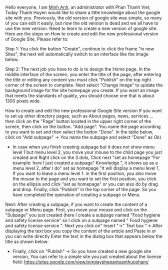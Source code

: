 Hello everyone, I am [Minh Anh](https://luatminhanh.vn/), an administrator with Phan Thanh Viet, Today Thanh Huyen would like to share a little knowledge about the google site with you. Previously, the old version of google site was simple, so many of you can edit it easily, but now the old version is dead and we all have to use the new version. Need to learn to create a new version of google site. Here are the steps on How to create and edit the new professional version of Google Site, Please refer to:

Step 1: You click the button "Create", continue to click the frame "in new Sites", the next will automatically switch to an interface like the image below.

Step 2:  The next job you have to do is to design the Home page. In the middle interface of the screen, you enter the title of the page, after entering the title or editing any content you must click "Publish" on the top right corner of the screen to complete.
Next select "Change Image" to update the background image for the site homepage you create. If you want an image that meets the standards of quality, you should choose one that is about 1300 pixels wide.

How to create and edit the new professional Google Site version
If you want to set up other directory pages, such as About pages, news, services ... then click on the "Page" button located in the upper right corner of the screen, then click on the button. "Add page". You name the page according to you want to set and then select the button "Done". In the table below, click on "Add subpage" → You name the subpage and select "Done" as Ok)

- In case when you finish creating subpage but it does not show menu level 1 but menu level 2, you move your mouse to the child page you just created and Right click on the 3 dots, Click next "set as homepage "For example: here I just created a subpage" Knowledge ", it shows up as a menu level 2, after I do" set as homepage "it will display a menu level 1, If ​​you want to leave a menu level 1. in the first position, you also move the mouse to the page and you want to set the first position, you click on the ellipsis and click "set as homepage" or you can also do by drag and drop. Finally, click "Publish" in the top corner of the page. So you have completed the operation of creating a subpage or Menu.

Next: After creating a subpage, if you want to create the content of a subpage or Menu page. First, you move your mouse and click on the "Subpage" you just created (here I create a subpage named "Food hygiene and safety license service" so I click on a subpage named " Food hygiene and safety license service ". Next you click on" Insert "→" Text box "→ After displaying the text box you copy the content of the article and Paste in or you can write directly Enter the text in the dialog box that appears below the title as shown below:

* Finally, click on "Publish" → So you have created a new google site version, You can refer to a simple site you just created about the license field: https://sites.google.com/view/xingiayphepantoanthucpham/